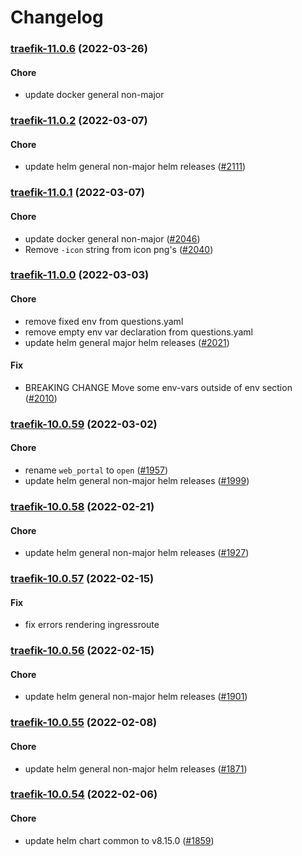 # Changelog<br>


<a name="traefik-11.0.6"></a>
### [traefik-11.0.6](https://github.com/truecharts/apps/compare/traefik-11.0.5...traefik-11.0.6) (2022-03-26)

#### Chore

* update docker general non-major



<a name="traefik-11.0.2"></a>
### [traefik-11.0.2](https://github.com/truecharts/apps/compare/traefik-11.0.1...traefik-11.0.2) (2022-03-07)

#### Chore

* update helm general non-major helm releases ([#2111](https://github.com/truecharts/apps/issues/2111))



<a name="traefik-11.0.1"></a>
### [traefik-11.0.1](https://github.com/truecharts/apps/compare/traefik-11.0.0...traefik-11.0.1) (2022-03-07)

#### Chore

* update docker general non-major ([#2046](https://github.com/truecharts/apps/issues/2046))
* Remove `-icon` string from icon png's ([#2040](https://github.com/truecharts/apps/issues/2040))



<a name="traefik-11.0.0"></a>
### [traefik-11.0.0](https://github.com/truecharts/apps/compare/traefik-10.0.59...traefik-11.0.0) (2022-03-03)

#### Chore

* remove fixed env from questions.yaml
* remove empty env var declaration from questions.yaml
* update helm general major helm releases ([#2021](https://github.com/truecharts/apps/issues/2021))

#### Fix

* BREAKING CHANGE Move some env-vars outside of env section ([#2010](https://github.com/truecharts/apps/issues/2010))



<a name="traefik-10.0.59"></a>
### [traefik-10.0.59](https://github.com/truecharts/apps/compare/traefik-10.0.58...traefik-10.0.59) (2022-03-02)

#### Chore

* rename `web_portal` to `open` ([#1957](https://github.com/truecharts/apps/issues/1957))
* update helm general non-major helm releases ([#1999](https://github.com/truecharts/apps/issues/1999))



<a name="traefik-10.0.58"></a>
### [traefik-10.0.58](https://github.com/truecharts/apps/compare/traefik-10.0.57...traefik-10.0.58) (2022-02-21)

#### Chore

* update helm general non-major helm releases ([#1927](https://github.com/truecharts/apps/issues/1927))



<a name="traefik-10.0.57"></a>
### [traefik-10.0.57](https://github.com/truecharts/apps/compare/traefik-10.0.56...traefik-10.0.57) (2022-02-15)

#### Fix

* fix errors rendering ingressroute



<a name="traefik-10.0.56"></a>
### [traefik-10.0.56](https://github.com/truecharts/apps/compare/traefik-10.0.55...traefik-10.0.56) (2022-02-15)

#### Chore

* update helm general non-major helm releases ([#1901](https://github.com/truecharts/apps/issues/1901))



<a name="traefik-10.0.55"></a>
### [traefik-10.0.55](https://github.com/truecharts/apps/compare/traefik-10.0.54...traefik-10.0.55) (2022-02-08)

#### Chore

* update helm general non-major helm releases ([#1871](https://github.com/truecharts/apps/issues/1871))



<a name="traefik-10.0.54"></a>
### [traefik-10.0.54](https://github.com/truecharts/apps/compare/traefik-10.0.53...traefik-10.0.54) (2022-02-06)

#### Chore

* update helm chart common to v8.15.0 ([#1859](https://github.com/truecharts/apps/issues/1859))

